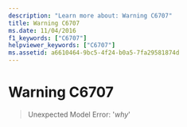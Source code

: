 ```yaml
---
description: "Learn more about: Warning C6707"
title: Warning C6707
ms.date: 11/04/2016
f1_keywords: ["C6707"]
helpviewer_keywords: ["C6707"]
ms.assetid: a6610464-9bc5-4f24-b0a5-7fa29581874d
---
```

# Warning C6707

> Unexpected Model Error: '*why*'
